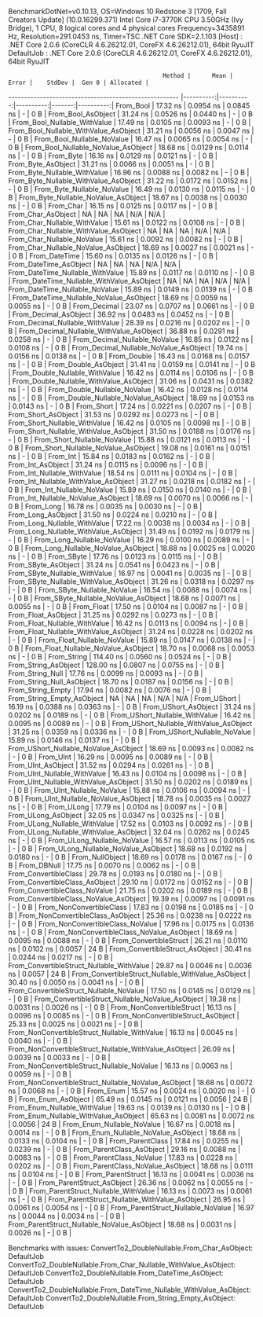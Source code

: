 
BenchmarkDotNet=v0.10.13, OS=Windows 10 Redstone 3 [1709, Fall Creators Update] (10.0.16299.371)
Intel Core i7-3770K CPU 3.50GHz (Ivy Bridge), 1 CPU, 8 logical cores and 4 physical cores
Frequency=3435891 Hz, Resolution=291.0453 ns, Timer=TSC
.NET Core SDK=2.1.103
  [Host]     : .NET Core 2.0.6 (CoreCLR 4.6.26212.01, CoreFX 4.6.26212.01), 64bit RyuJIT
  DefaultJob : .NET Core 2.0.6 (CoreCLR 4.6.26212.01, CoreFX 4.6.26212.01), 64bit RyuJIT


                                                Method |      Mean |     Error |    StdDev |  Gen 0 | Allocated |
------------------------------------------------------ |----------:|----------:|----------:|-------:|----------:|
                                             From_Bool |  17.32 ns | 0.0954 ns | 0.0845 ns |      - |       0 B |
                                    From_Bool_AsObject |  31.24 ns | 0.0526 ns | 0.0440 ns |      - |       0 B |
                          From_Bool_Nullable_WithValue |  17.49 ns | 0.0105 ns | 0.0093 ns |      - |       0 B |
                 From_Bool_Nullable_WithValue_AsObject |  31.21 ns | 0.0056 ns | 0.0047 ns |      - |       0 B |
                            From_Bool_Nullable_NoValue |  16.47 ns | 0.0065 ns | 0.0054 ns |      - |       0 B |
                   From_Bool_Nullable_NoValue_AsObject |  18.68 ns | 0.0129 ns | 0.0114 ns |      - |       0 B |
                                             From_Byte |  16.16 ns | 0.0129 ns | 0.0121 ns |      - |       0 B |
                                    From_Byte_AsObject |  31.21 ns | 0.0066 ns | 0.0051 ns |      - |       0 B |
                          From_Byte_Nullable_WithValue |  16.96 ns | 0.0088 ns | 0.0082 ns |      - |       0 B |
                 From_Byte_Nullable_WithValue_AsObject |  31.22 ns | 0.0172 ns | 0.0152 ns |      - |       0 B |
                            From_Byte_Nullable_NoValue |  16.49 ns | 0.0130 ns | 0.0115 ns |      - |       0 B |
                   From_Byte_Nullable_NoValue_AsObject |  18.67 ns | 0.0038 ns | 0.0030 ns |      - |       0 B |
                                             From_Char |  16.15 ns | 0.0125 ns | 0.0117 ns |      - |       0 B |
                                    From_Char_AsObject |        NA |        NA |        NA |    N/A |       N/A |
                          From_Char_Nullable_WithValue |  15.61 ns | 0.0122 ns | 0.0108 ns |      - |       0 B |
                 From_Char_Nullable_WithValue_AsObject |        NA |        NA |        NA |    N/A |       N/A |
                            From_Char_Nullable_NoValue |  15.61 ns | 0.0092 ns | 0.0082 ns |      - |       0 B |
                   From_Char_Nullable_NoValue_AsObject |  18.69 ns | 0.0027 ns | 0.0021 ns |      - |       0 B |
                                         From_DateTime |  15.60 ns | 0.0135 ns | 0.0126 ns |      - |       0 B |
                                From_DateTime_AsObject |        NA |        NA |        NA |    N/A |       N/A |
                      From_DateTime_Nullable_WithValue |  15.89 ns | 0.0117 ns | 0.0110 ns |      - |       0 B |
             From_DateTime_Nullable_WithValue_AsObject |        NA |        NA |        NA |    N/A |       N/A |
                        From_DateTime_Nullable_NoValue |  15.89 ns | 0.0149 ns | 0.0139 ns |      - |       0 B |
               From_DateTime_Nullable_NoValue_AsObject |  18.69 ns | 0.0059 ns | 0.0055 ns |      - |       0 B |
                                          From_Decimal |  23.07 ns | 0.0707 ns | 0.0661 ns |      - |       0 B |
                                 From_Decimal_AsObject |  36.92 ns | 0.0483 ns | 0.0452 ns |      - |       0 B |
                       From_Decimal_Nullable_WithValue |  28.39 ns | 0.0216 ns | 0.0202 ns |      - |       0 B |
              From_Decimal_Nullable_WithValue_AsObject |  36.88 ns | 0.0291 ns | 0.0258 ns |      - |       0 B |
                         From_Decimal_Nullable_NoValue |  16.85 ns | 0.0122 ns | 0.0108 ns |      - |       0 B |
                From_Decimal_Nullable_NoValue_AsObject |  19.74 ns | 0.0156 ns | 0.0138 ns |      - |       0 B |
                                           From_Double |  16.43 ns | 0.0168 ns | 0.0157 ns |      - |       0 B |
                                  From_Double_AsObject |  31.41 ns | 0.0159 ns | 0.0141 ns |      - |       0 B |
                        From_Double_Nullable_WithValue |  16.42 ns | 0.0114 ns | 0.0106 ns |      - |       0 B |
               From_Double_Nullable_WithValue_AsObject |  31.06 ns | 0.0431 ns | 0.0382 ns |      - |       0 B |
                          From_Double_Nullable_NoValue |  16.42 ns | 0.0128 ns | 0.0114 ns |      - |       0 B |
                 From_Double_Nullable_NoValue_AsObject |  18.69 ns | 0.0153 ns | 0.0143 ns |      - |       0 B |
                                            From_Short |  17.24 ns | 0.0221 ns | 0.0207 ns |      - |       0 B |
                                   From_Short_AsObject |  31.53 ns | 0.0292 ns | 0.0273 ns |      - |       0 B |
                         From_Short_Nullable_WithValue |  16.42 ns | 0.0105 ns | 0.0098 ns |      - |       0 B |
                From_Short_Nullable_WithValue_AsObject |  31.50 ns | 0.0188 ns | 0.0176 ns |      - |       0 B |
                           From_Short_Nullable_NoValue |  15.88 ns | 0.0121 ns | 0.0113 ns |      - |       0 B |
                  From_Short_Nullable_NoValue_AsObject |  19.08 ns | 0.0161 ns | 0.0151 ns |      - |       0 B |
                                              From_Int |  15.84 ns | 0.0183 ns | 0.0162 ns |      - |       0 B |
                                     From_Int_AsObject |  31.24 ns | 0.0115 ns | 0.0096 ns |      - |       0 B |
                           From_Int_Nullable_WithValue |  18.54 ns | 0.0111 ns | 0.0104 ns |      - |       0 B |
                  From_Int_Nullable_WithValue_AsObject |  31.27 ns | 0.0218 ns | 0.0182 ns |      - |       0 B |
                             From_Int_Nullable_NoValue |  15.89 ns | 0.0150 ns | 0.0140 ns |      - |       0 B |
                    From_Int_Nullable_NoValue_AsObject |  18.69 ns | 0.0070 ns | 0.0066 ns |      - |       0 B |
                                             From_Long |  16.78 ns | 0.0035 ns | 0.0030 ns |      - |       0 B |
                                    From_Long_AsObject |  31.50 ns | 0.0224 ns | 0.0210 ns |      - |       0 B |
                          From_Long_Nullable_WithValue |  17.22 ns | 0.0038 ns | 0.0034 ns |      - |       0 B |
                 From_Long_Nullable_WithValue_AsObject |  31.49 ns | 0.0192 ns | 0.0179 ns |      - |       0 B |
                            From_Long_Nullable_NoValue |  16.29 ns | 0.0100 ns | 0.0089 ns |      - |       0 B |
                   From_Long_Nullable_NoValue_AsObject |  18.68 ns | 0.0025 ns | 0.0020 ns |      - |       0 B |
                                            From_SByte |  17.76 ns | 0.0123 ns | 0.0115 ns |      - |       0 B |
                                   From_SByte_AsObject |  31.24 ns | 0.0541 ns | 0.0423 ns |      - |       0 B |
                         From_SByte_Nullable_WithValue |  16.97 ns | 0.0041 ns | 0.0035 ns |      - |       0 B |
                From_SByte_Nullable_WithValue_AsObject |  31.26 ns | 0.0318 ns | 0.0297 ns |      - |       0 B |
                           From_SByte_Nullable_NoValue |  16.54 ns | 0.0088 ns | 0.0074 ns |      - |       0 B |
                  From_SByte_Nullable_NoValue_AsObject |  18.68 ns | 0.0071 ns | 0.0055 ns |      - |       0 B |
                                            From_Float |  17.50 ns | 0.0104 ns | 0.0087 ns |      - |       0 B |
                                   From_Float_AsObject |  31.25 ns | 0.0292 ns | 0.0273 ns |      - |       0 B |
                         From_Float_Nullable_WithValue |  16.42 ns | 0.0113 ns | 0.0094 ns |      - |       0 B |
                From_Float_Nullable_WithValue_AsObject |  31.24 ns | 0.0228 ns | 0.0202 ns |      - |       0 B |
                           From_Float_Nullable_NoValue |  15.89 ns | 0.0147 ns | 0.0138 ns |      - |       0 B |
                  From_Float_Nullable_NoValue_AsObject |  18.70 ns | 0.0068 ns | 0.0053 ns |      - |       0 B |
                                           From_String | 114.40 ns | 0.0560 ns | 0.0524 ns |      - |       0 B |
                                  From_String_AsObject | 128.00 ns | 0.0807 ns | 0.0755 ns |      - |       0 B |
                                      From_String_Null |  17.76 ns | 0.0099 ns | 0.0093 ns |      - |       0 B |
                             From_String_Null_AsObject |  18.70 ns | 0.0187 ns | 0.0156 ns |      - |       0 B |
                                     From_String_Empty |  17.94 ns | 0.0082 ns | 0.0076 ns |      - |       0 B |
                            From_String_Empty_AsObject |        NA |        NA |        NA |    N/A |       N/A |
                                           From_UShort |  16.19 ns | 0.0388 ns | 0.0363 ns |      - |       0 B |
                                  From_UShort_AsObject |  31.24 ns | 0.0202 ns | 0.0189 ns |      - |       0 B |
                        From_UShort_Nullable_WithValue |  16.42 ns | 0.0095 ns | 0.0089 ns |      - |       0 B |
               From_UShort_Nullable_WithValue_AsObject |  31.25 ns | 0.0359 ns | 0.0336 ns |      - |       0 B |
                          From_UShort_Nullable_NoValue |  15.89 ns | 0.0146 ns | 0.0137 ns |      - |       0 B |
                 From_UShort_Nullable_NoValue_AsObject |  18.69 ns | 0.0093 ns | 0.0082 ns |      - |       0 B |
                                             From_UInt |  16.29 ns | 0.0095 ns | 0.0089 ns |      - |       0 B |
                                    From_UInt_AsObject |  31.52 ns | 0.0294 ns | 0.0261 ns |      - |       0 B |
                          From_UInt_Nullable_WithValue |  16.43 ns | 0.0104 ns | 0.0098 ns |      - |       0 B |
                 From_UInt_Nullable_WithValue_AsObject |  31.50 ns | 0.0202 ns | 0.0189 ns |      - |       0 B |
                            From_UInt_Nullable_NoValue |  15.88 ns | 0.0106 ns | 0.0094 ns |      - |       0 B |
                   From_UInt_Nullable_NoValue_AsObject |  18.78 ns | 0.0035 ns | 0.0027 ns |      - |       0 B |
                                            From_ULong |  17.79 ns | 0.0104 ns | 0.0097 ns |      - |       0 B |
                                   From_ULong_AsObject |  32.05 ns | 0.0347 ns | 0.0325 ns |      - |       0 B |
                         From_ULong_Nullable_WithValue |  17.52 ns | 0.0103 ns | 0.0092 ns |      - |       0 B |
                From_ULong_Nullable_WithValue_AsObject |  32.04 ns | 0.0262 ns | 0.0245 ns |      - |       0 B |
                           From_ULong_Nullable_NoValue |  16.57 ns | 0.0113 ns | 0.0105 ns |      - |       0 B |
                  From_ULong_Nullable_NoValue_AsObject |  18.68 ns | 0.0192 ns | 0.0180 ns |      - |       0 B |
                                       From_NullObject |  18.69 ns | 0.0178 ns | 0.0167 ns |      - |       0 B |
                                           From_DBNull |  17.75 ns | 0.0070 ns | 0.0062 ns |      - |       0 B |
                                 From_ConvertibleClass |  29.78 ns | 0.0193 ns | 0.0180 ns |      - |       0 B |
                        From_ConvertibleClass_AsObject |  29.10 ns | 0.0172 ns | 0.0152 ns |      - |       0 B |
                         From_ConvertibleClass_NoValue |  21.75 ns | 0.0202 ns | 0.0189 ns |      - |       0 B |
                From_ConvertibleClass_NoValue_AsObject |  19.39 ns | 0.0097 ns | 0.0091 ns |      - |       0 B |
                              From_NonConvertibleClass |  17.83 ns | 0.0198 ns | 0.0185 ns |      - |       0 B |
                     From_NonConvertibleClass_AsObject |  25.36 ns | 0.0238 ns | 0.0222 ns |      - |       0 B |
                      From_NonConvertibleClass_NoValue |  17.96 ns | 0.0175 ns | 0.0136 ns |      - |       0 B |
             From_NonConvertibleClass_NoValue_AsObject |  18.69 ns | 0.0095 ns | 0.0088 ns |      - |       0 B |
                                From_ConvertibleStruct |  26.21 ns | 0.0110 ns | 0.0102 ns | 0.0057 |      24 B |
                       From_ConvertibleStruct_AsObject |  30.41 ns | 0.0244 ns | 0.0217 ns |      - |       0 B |
             From_ConvertibleStruct_Nullable_WithValue |  29.87 ns | 0.0046 ns | 0.0036 ns | 0.0057 |      24 B |
    From_ConvertibleStruct_Nullable_WithValue_AsObject |  30.40 ns | 0.0050 ns | 0.0041 ns |      - |       0 B |
               From_ConvertibleStruct_Nullable_NoValue |  17.50 ns | 0.0145 ns | 0.0129 ns |      - |       0 B |
      From_ConvertibleStruct_Nullable_NoValue_AsObject |  19.38 ns | 0.0031 ns | 0.0026 ns |      - |       0 B |
                             From_NonConvertibleStruct |  16.13 ns | 0.0096 ns | 0.0085 ns |      - |       0 B |
                    From_NonConvertibleStruct_AsObject |  25.33 ns | 0.0025 ns | 0.0021 ns |      - |       0 B |
          From_NonConvertibleStruct_Nullable_WithValue |  16.13 ns | 0.0045 ns | 0.0040 ns |      - |       0 B |
 From_NonConvertibleStruct_Nullable_WithValue_AsObject |  26.09 ns | 0.0039 ns | 0.0033 ns |      - |       0 B |
            From_NonConvertibleStruct_Nullable_NoValue |  16.13 ns | 0.0063 ns | 0.0059 ns |      - |       0 B |
   From_NonConvertibleStruct_Nullable_NoValue_AsObject |  18.68 ns | 0.0072 ns | 0.0068 ns |      - |       0 B |
                                             From_Enum |  15.57 ns | 0.0024 ns | 0.0020 ns |      - |       0 B |
                                    From_Enum_AsObject |  65.49 ns | 0.0145 ns | 0.0121 ns | 0.0056 |      24 B |
                          From_Enum_Nullable_WithValue |  19.63 ns | 0.0139 ns | 0.0130 ns |      - |       0 B |
                 From_Enum_Nullable_WithValue_AsObject |  65.63 ns | 0.0081 ns | 0.0072 ns | 0.0056 |      24 B |
                            From_Enum_Nullable_NoValue |  16.67 ns | 0.0018 ns | 0.0014 ns |      - |       0 B |
                   From_Enum_Nullable_NoValue_AsObject |  18.68 ns | 0.0133 ns | 0.0104 ns |      - |       0 B |
                                      From_ParentClass |  17.84 ns | 0.0255 ns | 0.0239 ns |      - |       0 B |
                             From_ParentClass_AsObject |  29.16 ns | 0.0088 ns | 0.0083 ns |      - |       0 B |
                              From_ParentClass_NoValue |  17.83 ns | 0.0228 ns | 0.0202 ns |      - |       0 B |
                     From_ParentClass_NoValue_AsObject |  18.68 ns | 0.0111 ns | 0.0104 ns |      - |       0 B |
                                     From_ParentStruct |  16.13 ns | 0.0041 ns | 0.0036 ns |      - |       0 B |
                            From_ParentStruct_AsObject |  26.36 ns | 0.0062 ns | 0.0055 ns |      - |       0 B |
                  From_ParentStruct_Nullable_WithValue |  16.13 ns | 0.0073 ns | 0.0061 ns |      - |       0 B |
         From_ParentStruct_Nullable_WithValue_AsObject |  26.95 ns | 0.0061 ns | 0.0054 ns |      - |       0 B |
                    From_ParentStruct_Nullable_NoValue |  16.97 ns | 0.0044 ns | 0.0034 ns |      - |       0 B |
           From_ParentStruct_Nullable_NoValue_AsObject |  18.68 ns | 0.0031 ns | 0.0026 ns |      - |       0 B |

Benchmarks with issues:
  ConvertTo2_DoubleNullable.From_Char_AsObject: DefaultJob
  ConvertTo2_DoubleNullable.From_Char_Nullable_WithValue_AsObject: DefaultJob
  ConvertTo2_DoubleNullable.From_DateTime_AsObject: DefaultJob
  ConvertTo2_DoubleNullable.From_DateTime_Nullable_WithValue_AsObject: DefaultJob
  ConvertTo2_DoubleNullable.From_String_Empty_AsObject: DefaultJob
